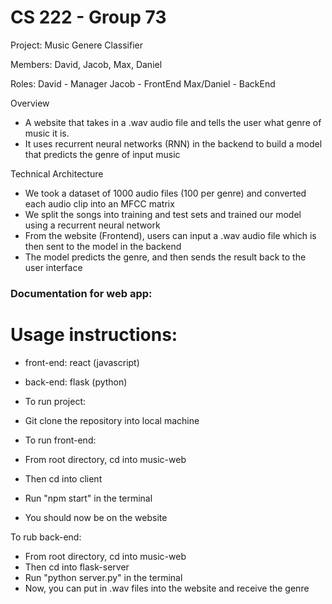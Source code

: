 # CS 222 - Group 73
Project: Music Genere Classifier

Members:
David, Jacob, Max, Daniel

Roles:
David - Manager
Jacob - FrontEnd
Max/Daniel - BackEnd

Overview
- A website that takes in a .wav audio file and tells the user what genre of music it is.
- It uses recurrent neural networks (RNN) in the backend to build a model that predicts the genre of input music

Technical Architecture
- We took a dataset of 1000 audio files (100 per genre) and converted each audio clip into an MFCC matrix
- We split the songs into training and test sets and trained our model using a recurrent neural network
- From the website (Frontend), users can input a .wav audio file which is then sent to the model in the backend
- The model predicts the genre, and then sends the result back to the user interface


### Documentation for web app:
# Usage instructions:

- front-end: react (javascript)
- back-end: flask (python)

- To run project:
- Git clone the repository into local machine

- To run front-end:
- From root directory, cd into music-web
- Then cd into client
- Run "npm start" in the terminal
- You should now be on the website

To rub back-end:
- From root directory, cd into music-web
- Then cd into flask-server
- Run "python server.py" in the terminal
- Now, you can put in .wav files into the website and receive the genre

